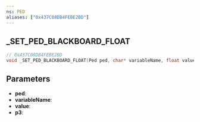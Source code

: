 ```yaml
---
ns: PED
aliases: ["0x437C08DB4FEBE2BD"]
---
```

## _SET_PED_BLACKBOARD_FLOAT

```c
// 0x437C08DB4FEBE2BD
void _SET_PED_BLACKBOARD_FLOAT(Ped ped, char* variableName, float value, int p3);
```

## Parameters
* **ped**:
* **variableName**:
* **value**:
* **p3**:
